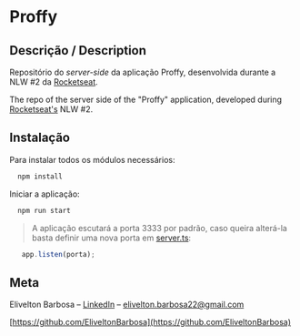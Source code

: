 # Proffy

## Descrição / Description
  Repositório do *server-side* da aplicação Proffy, desenvolvida durante a NLW #2 da [Rocketseat](https://rocketseat.com.br/). 
  
  The repo of the server side of the "Proffy" application, developed during [Rocketseat's](https://rocketseat.com.br/) NLW #2. 

## Instalação
  
  Para instalar todos os módulos necessários:
  ```sh
    npm install
  ```
  Iniciar a aplicação:
  ```sh
    npm run start
  ```
 > A aplicação escutará a porta 3333 por padrão, caso queira alterá-la basta definir uma nova porta em [server.ts](src/server.ts):
 ```ts
    app.listen(porta);
  ```
    
  ## Meta

Elivelton Barbosa – [LinkedIn](https://www.linkedin.com/in/elivelton-barbosa-dev) – elivelton.barbosa22@gmail.com

[https://github.com/EliveltonBarbosa](https://github.com/EliveltonBarbosa)
